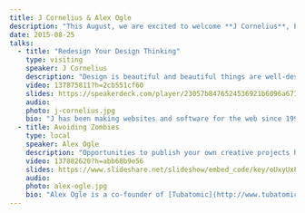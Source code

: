```yaml
---
title: J Cornelius & Alex Ogle
description: "This August, we are excited to welcome **J Cornelius**, President of Nine Labs, to our fair city. J will discuss how design is about more the aesthetics. He will be joined by Tubatomic’s **Alex Ogle**, who will be talking about personal projects as a vehicle for staying creative."
date: 2015-08-25
talks:
  - title: "Redesign Your Design Thinking"
    type: visiting
    speaker: J Cornelius
    description: "Design is beautiful and beautiful things are well-designed. While this is true, it isn’t the whole truth—aesthetics definitely are NOT everything. Sometimes the best design isn’t what you think, and we need to leave our design aesthetic ego at the door and focus on positive outcomes for the user. This talk will challenge your assumptions about what great design is, and discuss ideas about how we can be better designers by focusing on process, function, and outcomes instead of visuals."
    video: 137875811?h=2cb551cf60
    slides: https://speakerdeck.com/player/23057b8476524536921b6096a671a043
    audio: 
    photo: j-cornelius.jpg
    bio: "J has been making websites and software for the web since 1998, and has been credited with creating several software features web designers and developers take for granted today. He's passionate about efficient, usable, aesthetically pleasing design. He is the President of [Nine Labs](http://ninelabs.com/), an experience and strategy consultancy where he works with companies far and wide to improve their products and services. He's also the President of the [Atlanta Web Design Group](http://www.awdg.org/), and founder of the [Web Afternoon](http://webafternoon.com/) conference series."
  - title: Avoiding Zombies
    type: local
    speaker: Alex Ogle
    description: "Opportunities to publish your own creative projects has never been easier. The only obstacles we face are the ones we create in our own minds. Artist and designer Alex Ogle discusses how to stay motivated throughout the creative process and avoid being a creative zombie."
    video: 137882620?h=abb68b9e56
    slides: https://www.slideshare.net/slideshow/embed_code/key/oUxyUxFsxlBlEZ
    audio: 
    photo: alex-ogle.jpg
    bio: "Alex Ogle is a co-founder of [Tubatomic](http://www.tubatomic.com/) and a visual storyteller. He has had several successful Kickstarter projects and illustrates a comic book series called “Midnight over Stellar City” for Action Lab Entertainment. His past projects include illustrating Spider-Man and Captain America toy box art, the animated online series “Jonni Nitro”, and the comic book “The Iliad” from Amaze Ink."
---
```


